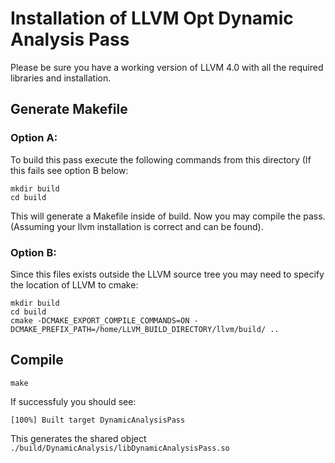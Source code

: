 # Installation of LLVM Opt Dynamic Analysis Pass

Please be sure you have a working version of LLVM 4.0 with all the required libraries and
installation.

## Generate Makefile
### Option A:
To build this pass execute the following commands from this directory (If this fails see
option B below:

```shell
mkdir build
cd build
```

This will generate a Makefile inside of build. Now you may compile the pass.
(Assuming your llvm installation is correct and can be found).

### Option B:

Since this files exists outside the LLVM source tree you may need to specify the location
of LLVM to cmake:

```shell
mkdir build
cd build
cmake -DCMAKE_EXPORT_COMPILE_COMMANDS=ON -DCMAKE_PREFIX_PATH=/home/LLVM_BUILD_DIRECTORY/llvm/build/ ..
```

 ## Compile
 ```shell
 make
 ```
 
 If successfuly you should see:
 ```shell
[100%] Built target DynamicAnalysisPass 
 ```

This generates the shared object `./build/DynamicAnalysis/libDynamicAnalysisPass.so`
